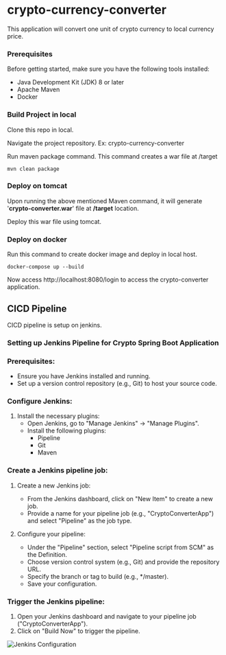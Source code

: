 # crypto-currency-converter
This application will convert one unit of crypto currency to local currency price.

### Prerequisites
Before getting started, make sure you have the following tools installed:

* Java Development Kit (JDK) 8 or later
* Apache Maven
* Docker

### Build Project in local

Clone this repo in local.

Navigate the project repository. Ex: crypto-currency-converter

Run maven package command. This command creates a war file at /target

```mvn clean package```

### Deploy on tomcat

Upon running the above mentioned Maven command, it will generate '**crypto-converter.war**' file at **/target** location.

Deploy this war file using tomcat.


### Deploy on docker

Run this command to create docker image and deploy in local host.

```docker-compose up --build```

Now access http://localhost:8080/login to access the crypto-converter application.


## CICD Pipeline

CICD pipeline is setup on jenkins.

### Setting up Jenkins Pipeline for Crypto Spring Boot Application

### Prerequisites:
- Ensure you have Jenkins installed and running.
- Set up a version control repository (e.g., Git) to host your source code.

### Configure Jenkins:
1. Install the necessary plugins:
    - Open Jenkins, go to "Manage Jenkins" -> "Manage Plugins".
    - Install the following plugins:
        - Pipeline
        - Git
        - Maven

### Create a Jenkins pipeline job:
1. Create a new Jenkins job:
    - From the Jenkins dashboard, click on "New Item" to create a new job.
    - Provide a name for your pipeline job (e.g., "CryptoConverterApp") and select "Pipeline" as the job type.

2. Configure your pipeline:
    - Under the "Pipeline" section, select "Pipeline script from SCM" as the Definition.
    - Choose version control system (e.g., Git) and provide the repository URL.
    - Specify the branch or tag to build (e.g., */master).
    - Save your configuration.

### Trigger the Jenkins pipeline:
1. Open your Jenkins dashboard and navigate to your pipeline job ("CryptoConverterApp").
2. Click on "Build Now" to trigger the pipeline.



![Jenkins Configuration](src/main/resources/images/jenkins_configuration.png)

